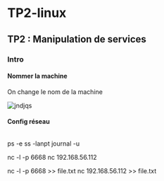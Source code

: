 # TP2-linux

## TP2 : Manipulation de services

### Intro

#### Nommer la machine

On change le nom de la machine 

<img src="image tp2/2/nom machine.PNG" alt="jndjqs"/>

#### Config réseau

<img src>

ps -e
ss -lanpt
journal -u

nc -l -p 6668
nc 192.168.56.112

nc -l -p 6668 >> file.txt
nc 192.168.56.112 >> file.txt



